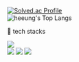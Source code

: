 <div align="start">

  [![Solved.ac Profile](http://mazassumnida.wtf/api/v2/generate_badge?boj=skdi6031)](https://solved.ac/skdi6031)
  <br>
  ![heeung's Top Langs](https://github-readme-stats.vercel.app/api/top-langs/?username=heeung&layout=compact&theme=dark)
  
  <p>📌 tech stacks</p>
  <img src="https://img.shields.io/badge/Android-white?style=flat-square&logo=Android&logoColor={로고 색깔}"/>
  <br>
  <img src="https://img.shields.io/badge/kotlin-white?style=flat-square&logo=kotlin&logoColor="/>
  <img src="https://img.shields.io/badge/java-white?style=flat-square&logo=Java&logoColor="/>
  <img src="https://img.shields.io/badge/-white?style=flat-square&logo=C&logoColor=black"/>
  
</div>
